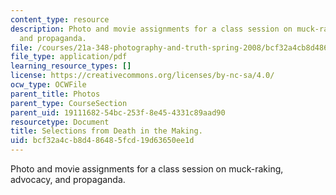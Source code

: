 ```yaml
---
content_type: resource
description: Photo and movie assignments for a class session on muck-raking, advocacy,
  and propaganda.
file: /courses/21a-348-photography-and-truth-spring-2008/bcf32a4cb8d486485fcd19d63650ee1d_MIT21A_348S08_death.pdf
file_type: application/pdf
learning_resource_types: []
license: https://creativecommons.org/licenses/by-nc-sa/4.0/
ocw_type: OCWFile
parent_title: Photos
parent_type: CourseSection
parent_uid: 19111682-54bc-253f-8e45-4331c89aad90
resourcetype: Document
title: Selections from Death in the Making.
uid: bcf32a4c-b8d4-8648-5fcd-19d63650ee1d
---
```

Photo and movie assignments for a class session on muck-raking, advocacy, and propaganda.
